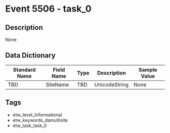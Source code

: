 # Event 5506 - task_0

## Description
None

## Data Dictionary
|Standard Name|Field Name|Type|Description|Sample Value|
|---|---|---|---|---|
|TBD|SiteName|TBD|UnicodeString|None|None|

## Tags
* etw_level_Informational
* etw_keywords_damultisite
* etw_task_task_0